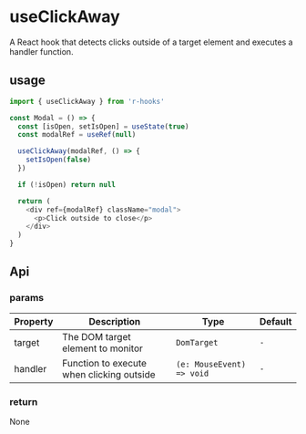 # useClickAway

A React hook that detects clicks outside of a target element and executes a handler function.

## usage

```typescript
import { useClickAway } from 'r-hooks'

const Modal = () => {
  const [isOpen, setIsOpen] = useState(true)
  const modalRef = useRef(null)

  useClickAway(modalRef, () => {
    setIsOpen(false)
  })

  if (!isOpen) return null

  return (
    <div ref={modalRef} className="modal">
      <p>Click outside to close</p>
    </div>
  )
}
```

## Api

### params

|Property|Description|Type|Default|
|---|---|---|---|
|target|The DOM target element to monitor|`DomTarget`|`-`|
|handler|Function to execute when clicking outside|`(e: MouseEvent) => void`|`-`|

### return

None